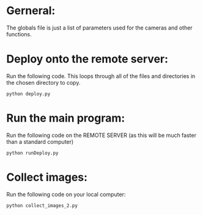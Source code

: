 # Gerneral:

The globals file is just a list of parameters used for the cameras and other functions.

# Deploy onto the remote server:

Run the following code. This loops through all of the files and directories in the chosen directory to copy.

```
python deploy.py
```

# Run the main program:

Run the following code on the REMOTE SERVER (as this will be much faster than a standard computer)

```
python runDeploy.py
```

# Collect images:

Run the following code on your local computer:

```
python collect_images_2.py
```
